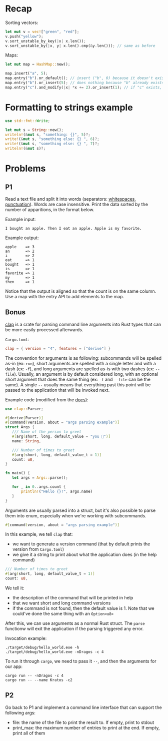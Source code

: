 # Recap

Sorting vectors:
```rs
let mut v = vec!["green", "red"];
v.push("yellow");
v.sort_unstable_by_key(|x| x.len());
v.sort_unstable_by(|x, y| x.len().cmp(&y.len())); // same as before
```
Maps:
```rs
let mut map = HashMap::new();

map.insert("a", 5);
map.entry("b").or_default(); // insert ("b", 0) because it doesn't exist
map.entry("b").or_insert(5); // does nothing because "b" already exists
map.entry("c").and_modify(|x| *x += 2).or_insert(1); // if "c" exists, add 2 to the value, else insert 1
```

# Formatting to strings example
```rs
use std::fmt::Write;

let mut s = String::new();
writeln!(&mut s, "something: {}", 5)?;
write!(&mut s, "something else: {} ", 6)?;
write!(&mut s, "something else: {} ", 7)?;
writeln!(&mut s)?;
```

# Problems

## P1

Read a text file and split it into words (separators: [whitespaces](https://doc.rust-lang.org/std/primitive.char.html#method.is_ascii_whitespace), [punctuation](https://doc.rust-lang.org/std/primitive.char.html#method.is_ascii_punctuation)). Words are case insensitive. Print the data sorted by the number of apparitions, in the format below.

Example input:
```
I bought an apple. Then I eat an apple. Apple is my favorite.
```
Example output:
```
apple    => 3
an       => 2
i        => 2
eat      => 1
bought   => 1
is       => 1
favorite => 1
my       => 1
then     => 1
```
Notice that the output is aligned so that the count is on the same column. Use a map with the entry API to add elements to the map.

## Bonus

[clap](https://crates.io/crates/clap) is a crate for parsing command line arguments into Rust types that can be more easily processed afterwards.

`Cargo.toml`:
```toml
clap = { version = "4", features = ["derive"] }
```

The convention for arguments is as following: subcommands will be spelled as-in (ex: `run`), short arguments are spelled with a single letter and with a dash (ex: `-f`), and long arguments are spelled as-is with two dashes (ex: `--file`). Usually, an argument is by default considered long, with an optional short argument that does the same thing (ex: `-f` and `--file` can be the same). A single `--` usually means that everything past this point will be passed to the application that will be invoked next.

Example code (modified from the [docs](https://docs.rs/clap/latest/clap/#example)):
```rs
use clap::Parser;

#[derive(Parser)]
#[command(version, about = "args parsing example")]
struct Args {
   /// Name of the person to greet
   #[arg(short, long, default_value = "you 👀")]
   name: String,

   /// Number of times to greet
   #[arg(short, long, default_value_t = 1)]
   count: u8,
}

fn main() {
   let args = Args::parse();

   for _ in 0..args.count {
       println!("Hello {}!", args.name)
   }
}
```
Arguments are usually parsed into a struct, but it's also possible to parse them into enum, especially when we're working with subcommands.

```rs
#[command(version, about = "args parsing example")]
```
In this example, we tell `clap` that:
- we want to generate a version command (that by default prints the version from `Cargo.toml`)
- we give it a string to print about what the application does (in the help command)

```rs
/// Number of times to greet
#[arg(short, long, default_value_t = 1)]
count: u8,
```
We tell it:
- the description of the command that will be printed in help
- that we want short and long command versions
- if the command is not found, then the default value is 1. Note that we could've done the same thing with an `Option<u8>`

After this, we can use arguments as a normal Rust struct. The `parse` functionw will exit the application if the parsing triggered any error.

Invocation example:
```
./target/debug/hello_world.exe -h
./target/debug/hello_world.exe -nDragos -c 4
```
To run it through `cargo`, we need to pass it `--`, and then the arguments for our app:
```
cargo run -- -nDragos -c 4
cargo run -- --name Kratos -c2
```

## P2
Go back to P1 and implement a command line interface that can support the following args:
- file: the name of the file to print the result to. If empty, print to stdout
- print_max: the maximum number of entries to print at the end. If empty, print all of them